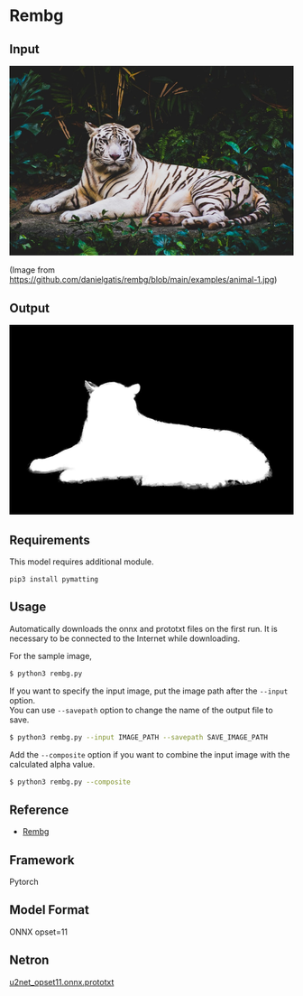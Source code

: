# Rembg

## Input

![Input](animal-1.jpg)

(Image from https://github.com/danielgatis/rembg/blob/main/examples/animal-1.jpg)

## Output

![Output](output.png)

## Requirements
This model requires additional module.

```
pip3 install pymatting
```

## Usage
Automatically downloads the onnx and prototxt files on the first run.
It is necessary to be connected to the Internet while downloading.

For the sample image,
```bash
$ python3 rembg.py
```

If you want to specify the input image, put the image path after the `--input` option.  
You can use `--savepath` option to change the name of the output file to save.
```bash
$ python3 rembg.py --input IMAGE_PATH --savepath SAVE_IMAGE_PATH
```

Add the `--composite` option if you want to combine the input image with the calculated alpha value.
```bash
$ python3 rembg.py --composite
```

## Reference

- [Rembg](https://github.com/danielgatis/rembg)

## Framework

Pytorch

## Model Format

ONNX opset=11

## Netron

[u2net_opset11.onnx.prototxt](https://storage.googleapis.com/ailia-models/u2net/u2net_opset11.onnx.prototxt)
